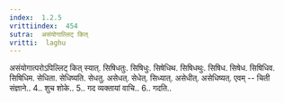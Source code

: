 ```yaml
---
index:  1.2.5
vrittiindex:  454
sutra:  असंयोगाल्लिट् कित्
vritti:  laghu 
---
```


असंयोगात्परोऽपिल्लिट् कित् स्यात्. सिषिधतुः. सिषिधुः. सिषेधिथ. सिषिधथुः. सिषिध. सिषेध. सिषिधिव. सिषिधिम. सेधिता. सेधिष्यति. सेधतु. असेधत्. सेधेत्. सिध्यात्. असेधीत्. असेधिष्यत्. एवम् -- चिती संज्ञाने.. 4.. शुच शोके.. 5.. गद व्यक्तायां वाचि.. 6.. गदति..

